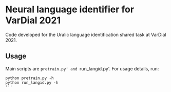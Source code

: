 # Neural language identifier for VarDial 2021

Code developed for the Uralic language identification shared task at VarDial 2021.

## Usage

Main scripts are `pretrain.py' and `run_langid.py'. For usage details, run:

```
python pretrain.py -h
python run_langid.py -h
'''